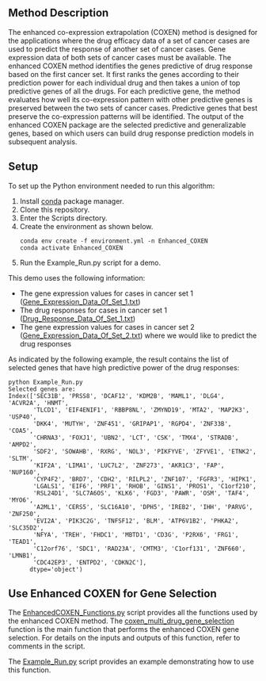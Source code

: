 ## Method Description

The enhanced co-expression extrapolation (COXEN) method is designed for the applications where the drug efficacy data of a set of cancer cases are used to predict the response of another set of cancer cases. Gene expression data of both sets of cancer cases must be available. The enhanced COXEN method identifies the genes predictive of drug response based on the first cancer set. It first ranks the genes according to their prediction power for each individual drug and then takes a union of top predictive genes of all the drugs. For each predictive gene, the method evaluates how well its co-expression pattern with other predictive genes is preserved between the two sets of cancer cases. Predictive genes that best preserve the co-expression patterns will be identified. The output of the enhanced COXEN package are the selected predictive and generalizable genes, based on which users can build drug response prediction models in subsequent analysis.  

## Setup

To set up the Python environment needed to run this algorithm:
1. Install [conda](https://docs.conda.io/en/latest/) package manager.
2. Clone this repository.
3. Enter the Scripts directory.
4. Create the environment as shown below.
    ```
    conda env create -f environment.yml -n Enhanced_COXEN
    conda activate Enhanced_COXEN
    ```
5. Run the Example_Run.py script for a demo. 

This demo uses the following information:
* The gene expression values for cases in cancer set 1 ([Gene_Expression_Data_Of_Set_1.txt](../Data/Gene_Expression_Data_Of_Set_1.txt))
* The drug responses for cases in cancer set 1 ([Drug_Response_Data_Of_Set_1.txt](../Data/Drug_Response_Data_Of_Set_1.txt))
* The gene expression values for cases in cancer set 2 ([Gene_Expression_Data_Of_Set_2.txt](../Data/Gene_Expression_Data_Of_Set_2.txt)) where we would like to predict the drug responses

As indicated by the following example, the result contains the list of selected genes that have high predictive power of the drug responses: 

```
python Example_Run.py 
Selected genes are:
Index(['SEC31B', 'PRSS8', 'DCAF12', 'KDM2B', 'MAML1', 'DLG4', 'ACVR2A', 'HNMT',
       'TLCD1', 'EIF4ENIF1', 'RBBP8NL', 'ZMYND19', 'MTA2', 'MAP2K3', 'USP40',
       'DKK4', 'MUTYH', 'ZNF451', 'GRIPAP1', 'RGPD4', 'ZNF33B', 'COA5',
       'CHRNA3', 'FOXJ1', 'UBN2', 'LCT', 'CSK', 'TMX4', 'STRADB', 'AMPD2',
       'SDF2', 'SOWAHB', 'RXRG', 'NOL3', 'PIKFYVE', 'ZFYVE1', 'ETNK2', 'SLTM',
       'KIF2A', 'LIMA1', 'LUC7L2', 'ZNF273', 'AKR1C3', 'FAP', 'NUP160',
       'CYP4F2', 'BRD7', 'CDH2', 'RILPL2', 'ZNF107', 'FGFR3', 'HIPK1',
       'LGALS1', 'EIF6', 'PRF1', 'RHOB', 'GINS1', 'PROS1', 'C1orf210',
       'RSL24D1', 'SLC7A6OS', 'KLK6', 'FGD3', 'PAWR', 'OSM', 'TAF4', 'MYO6',
       'A2ML1', 'CERS5', 'SLC16A10', 'DPH5', 'IREB2', 'IHH', 'PARVG', 'ZNF250',
       'EVI2A', 'PIK3C2G', 'TNFSF12', 'BLM', 'ATP6V1B2', 'PHKA2', 'SLC35D2',
       'NFYA', 'TREH', 'FHDC1', 'MBTD1', 'CD3G', 'P2RX6', 'FRG1', 'TEAD1',
       'C12orf76', 'SDC1', 'RAD23A', 'CMTM3', 'C1orf131', 'ZNF660', 'LMNB1',
       'CDC42EP3', 'ENTPD2', 'CDKN2C'],
      dtype='object')
```

## Use Enhanced COXEN for Gene Selection

The [EnhancedCOXEN_Functions.py](./EnhancedCOXEN_Functions.py) script provides all the functions used by the enhanced COXEN method. The [coxen_multi_drug_gene_selection](https://github.com/CBIIT/NCI-DOE-Collab-Pilot1-Enhanced_COXEN/blob/main/Scripts/EnhancedCOXEN_Functions.py#L253) function is the main function that performs the enhanced COXEN gene selection. For details on the inputs and outputs of this function, refer to comments in the script. 

The [Example_Run.py](./Example_Run.py) script provides an example demonstrating how to use this function. 
